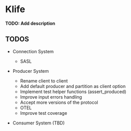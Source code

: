 # Klife

**TODO: Add description**

## TODOS

- Connection System
    - SASL

- Producer System
    - Rename client to client
    - Add default producer and partition as client option
    - Implement test helper functions (assert_produced)
    - Improve input errors handling
    - Accept more versions of the protocol
    - OTEL
    - Improve test coverage

- Consumer System (TBD)

